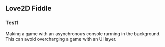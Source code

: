 ## Love2D Fiddle

### Test1
Making a game with an asynchronous console running in the background. This can avoid overcharging a game with an UI layer.